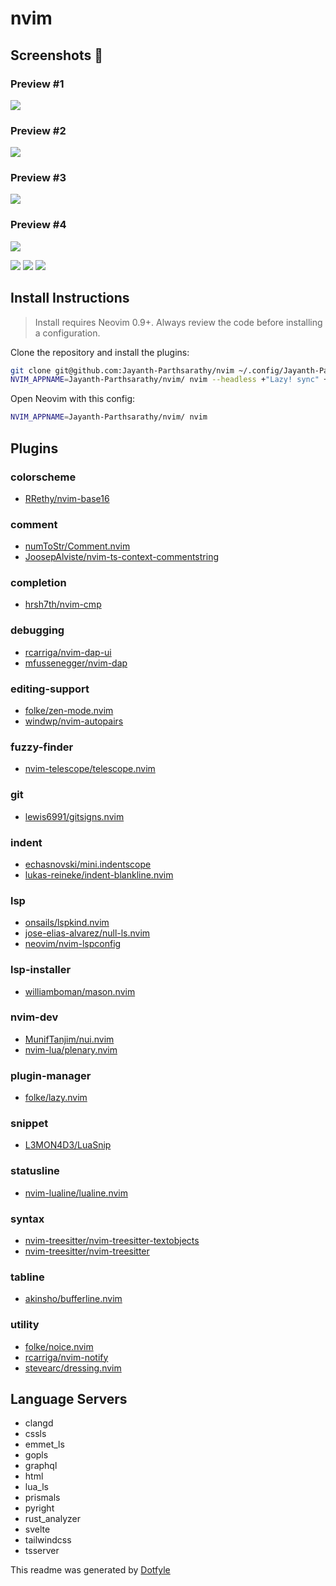 # nvim
## Screenshots 📸
### Preview #1
<img src="https://imgur.com/zo4WidE.png" />

### Preview #2
<img src="https://imgur.com/9p8X5F3.png" />

### Preview #3
<img src="https://imgur.com/vb8VdAD.png" /> 

### Preview #4
<img src="https://imgur.com/WcC7H1R.png" /> 

<a href="https://dotfyle.com/Jayanth-Parthsarathy/nvim"><img src="https://dotfyle.com/Jayanth-Parthsarathy/nvim/badges/plugins?style=flat" /></a>
<a href="https://dotfyle.com/Jayanth-Parthsarathy/nvim"><img src="https://dotfyle.com/Jayanth-Parthsarathy/nvim/badges/leaderkey?style=flat" /></a>
<a href="https://dotfyle.com/Jayanth-Parthsarathy/nvim"><img src="https://dotfyle.com/Jayanth-Parthsarathy/nvim/badges/plugin-manager?style=flat" /></a>


## Install Instructions

 > Install requires Neovim 0.9+. Always review the code before installing a configuration.

Clone the repository and install the plugins:

```sh
git clone git@github.com:Jayanth-Parthsarathy/nvim ~/.config/Jayanth-Parthsarathy/nvim
NVIM_APPNAME=Jayanth-Parthsarathy/nvim/ nvim --headless +"Lazy! sync" +qa
```

Open Neovim with this config:

```sh
NVIM_APPNAME=Jayanth-Parthsarathy/nvim/ nvim
```

## Plugins

### colorscheme

+ [RRethy/nvim-base16](https://dotfyle.com/plugins/RRethy/nvim-base16)
### comment

+ [numToStr/Comment.nvim](https://dotfyle.com/plugins/numToStr/Comment.nvim)
+ [JoosepAlviste/nvim-ts-context-commentstring](https://dotfyle.com/plugins/JoosepAlviste/nvim-ts-context-commentstring)
### completion

+ [hrsh7th/nvim-cmp](https://dotfyle.com/plugins/hrsh7th/nvim-cmp)
### debugging

+ [rcarriga/nvim-dap-ui](https://dotfyle.com/plugins/rcarriga/nvim-dap-ui)
+ [mfussenegger/nvim-dap](https://dotfyle.com/plugins/mfussenegger/nvim-dap)
### editing-support

+ [folke/zen-mode.nvim](https://dotfyle.com/plugins/folke/zen-mode.nvim)
+ [windwp/nvim-autopairs](https://dotfyle.com/plugins/windwp/nvim-autopairs)
### fuzzy-finder

+ [nvim-telescope/telescope.nvim](https://dotfyle.com/plugins/nvim-telescope/telescope.nvim)
### git

+ [lewis6991/gitsigns.nvim](https://dotfyle.com/plugins/lewis6991/gitsigns.nvim)
### indent

+ [echasnovski/mini.indentscope](https://dotfyle.com/plugins/echasnovski/mini.indentscope)
+ [lukas-reineke/indent-blankline.nvim](https://dotfyle.com/plugins/lukas-reineke/indent-blankline.nvim)
### lsp

+ [onsails/lspkind.nvim](https://dotfyle.com/plugins/onsails/lspkind.nvim)
+ [jose-elias-alvarez/null-ls.nvim](https://dotfyle.com/plugins/jose-elias-alvarez/null-ls.nvim)
+ [neovim/nvim-lspconfig](https://dotfyle.com/plugins/neovim/nvim-lspconfig)
### lsp-installer

+ [williamboman/mason.nvim](https://dotfyle.com/plugins/williamboman/mason.nvim)
### nvim-dev

+ [MunifTanjim/nui.nvim](https://dotfyle.com/plugins/MunifTanjim/nui.nvim)
+ [nvim-lua/plenary.nvim](https://dotfyle.com/plugins/nvim-lua/plenary.nvim)
### plugin-manager

+ [folke/lazy.nvim](https://dotfyle.com/plugins/folke/lazy.nvim)
### snippet

+ [L3MON4D3/LuaSnip](https://dotfyle.com/plugins/L3MON4D3/LuaSnip)
### statusline

+ [nvim-lualine/lualine.nvim](https://dotfyle.com/plugins/nvim-lualine/lualine.nvim)
### syntax

+ [nvim-treesitter/nvim-treesitter-textobjects](https://dotfyle.com/plugins/nvim-treesitter/nvim-treesitter-textobjects)
+ [nvim-treesitter/nvim-treesitter](https://dotfyle.com/plugins/nvim-treesitter/nvim-treesitter)
### tabline

+ [akinsho/bufferline.nvim](https://dotfyle.com/plugins/akinsho/bufferline.nvim)
### utility

+ [folke/noice.nvim](https://dotfyle.com/plugins/folke/noice.nvim)
+ [rcarriga/nvim-notify](https://dotfyle.com/plugins/rcarriga/nvim-notify)
+ [stevearc/dressing.nvim](https://dotfyle.com/plugins/stevearc/dressing.nvim)
## Language Servers

+ clangd
+ cssls
+ emmet_ls
+ gopls
+ graphql
+ html
+ lua_ls
+ prismals
+ pyright
+ rust_analyzer
+ svelte
+ tailwindcss
+ tsserver


 This readme was generated by [Dotfyle](https://dotfyle.com)
